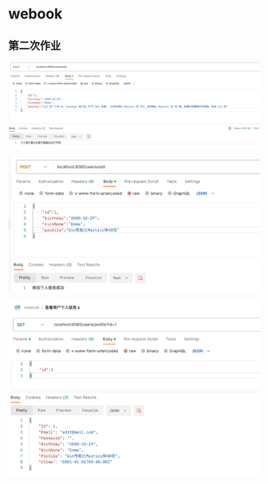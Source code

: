 # webook

## 第二次作业

![img.png](homework/secondWeek/img.png)

![img_1.png](homework/secondWeek/img_1.png)

![img_2.png](homework/secondWeek/img_2.png)